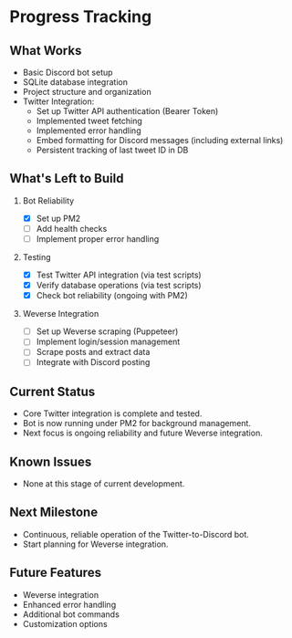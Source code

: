 # Progress Tracking

## What Works

- Basic Discord bot setup
- SQLite database integration
- Project structure and organization
- Twitter Integration:
  - Set up Twitter API authentication (Bearer Token)
  - Implemented tweet fetching
  - Implemented error handling
  - Embed formatting for Discord messages (including external links)
  - Persistent tracking of last tweet ID in DB

## What's Left to Build

1. Bot Reliability

   - [x] Set up PM2
   - [ ] Add health checks
   - [ ] Implement proper error handling

2. Testing

   - [x] Test Twitter API integration (via test scripts)
   - [x] Verify database operations (via test scripts)
   - [x] Check bot reliability (ongoing with PM2)

3. Weverse Integration

   - [ ] Set up Weverse scraping (Puppeteer)
   - [ ] Implement login/session management
   - [ ] Scrape posts and extract data
   - [ ] Integrate with Discord posting

## Current Status

- Core Twitter integration is complete and tested.
- Bot is now running under PM2 for background management.
- Next focus is ongoing reliability and future Weverse integration.

## Known Issues

- None at this stage of current development.

## Next Milestone

- Continuous, reliable operation of the Twitter-to-Discord bot.
- Start planning for Weverse integration.

## Future Features

- Weverse integration
- Enhanced error handling
- Additional bot commands
- Customization options
